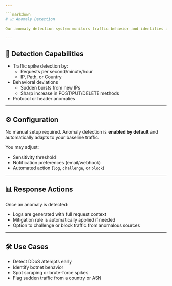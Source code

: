 ```yaml
---

```markdown
# 📈 Anomaly Detection

Our anomaly detection system monitors traffic behavior and identifies abnormal spikes, patterns, and threats in real time.

---
```


## 🧠 Detection Capabilities

- Traffic spike detection by:
  - Requests per second/minute/hour
  - IP, Path, or Country
- Behavioral deviations
  - Sudden bursts from new IPs
  - Sharp increase in POST/PUT/DELETE methods
- Protocol or header anomalies

---

## ⚙️ Configuration

No manual setup required. Anomaly detection is **enabled by default** and automatically adapts to your baseline traffic.

You may adjust:
- Sensitivity threshold
- Notification preferences (email/webhook)
- Automated action (`log`, `challenge`, or `block`)

---

## 📊 Response Actions

Once an anomaly is detected:
- Logs are generated with full request context
- Mitigation rule is automatically applied if needed
- Option to challenge or block traffic from anomalous sources

---

## 🛠 Use Cases

- Detect DDoS attempts early
- Identify botnet behavior
- Spot scraping or brute-force spikes
- Flag sudden traffic from a country or ASN
